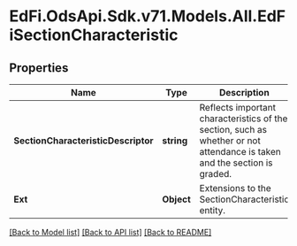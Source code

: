 # EdFi.OdsApi.Sdk.v71.Models.All.EdFiSectionCharacteristic

## Properties

Name | Type | Description | Notes
------------ | ------------- | ------------- | -------------
**SectionCharacteristicDescriptor** | **string** | Reflects important characteristics of the section, such as whether or not attendance is taken and the section is graded. | 
**Ext** | **Object** | Extensions to the SectionCharacteristic entity. | [optional] 

[[Back to Model list]](../../README.md#documentation-for-models) [[Back to API list]](../../README.md#documentation-for-api-endpoints) [[Back to README]](../../README.md)


